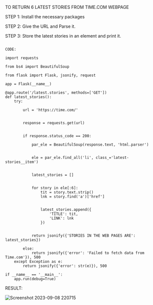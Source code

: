 TO RETURN 6 LATEST STORIES FROM TIME.COM WEBPAGE

STEP 1: Install the necessary packages

STEP 2: Give the URL and Parse it.

STEP 3: Store the latest stories in an element and print it.
```

CODE:

import requests

from bs4 import BeautifulSoup

from flask import Flask, jsonify, request

app = Flask(__name__)

@app.route('/latest.stories', methods=['GET'])
def latest_stories():
    try:

        url = 'https://time.com/'


        response = requests.get(url)


        if response.status_code == 200:

            par_ele = BeautifulSoup(response.text, 'html.parser')


            ele = par_ele.find_all('li', class_='latest-stories__item')


            latest_stories = []


            for story in ele[:6]:
                tit = story.text.strip()
                lnk = story.find('a')['href']


                latest_stories.append({
                    'TITLE': tit,
                    'LINK': lnk
                })


            return jsonify({'STORIES IN THE WEB PAGES ARE': latest_stories})

        else:
            return jsonify({'error': 'Failed to fetch data from Time.com'}), 500
    except Exception as e:
        return jsonify({'error': str(e)}), 500

if __name__ == '__main__':
    app.run(debug=True)

```

RESULT:


![Screenshot 2023-09-08 220715](https://github.com/Moulikakaribeeran/Time/assets/95409048/a3aa7265-ef6b-4524-9f6f-89d1772a71dc)

